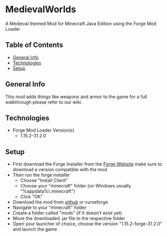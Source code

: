 # MedievalWorlds
A Medieval themed Mod for Minecraft Java Edition using the Forge Mod Loader

## Table of Contents
* [General Info](#general-info)
* [Technologies](#technologies)
* [Setup](#setup)

## General Info
This mod adds things like weapons and armor to the game
for a full walkthrough please refer to our wiki.

## Technologies
* Forge Mod Loader Version(s)
    * 1.15.2-31.2.0

## Setup
* First download the Forge Installer from the [Forge Website](https://files.minecraftforge.net/) make sure to download a version compatible with the mod
* Then run the forge installer 
    * Choose "Install Client"
    * Choose your "minecraft" folder (on Windows usually "%appdata%\\.minecraft") 
    * Click "OK"
* Download the mod from [github](https://github.com/jmb05/medievalworlds/tree/master/jars) or curseforge
* Navigate to your "minecraft" folder
* Create a folder called "mods" (if it doesn't exist yet)
* Move the downloaded .jar file to the respective folder
* Open your launcher of choice, choose the version "1.15.2-forge-31.2.0" and launch the game
